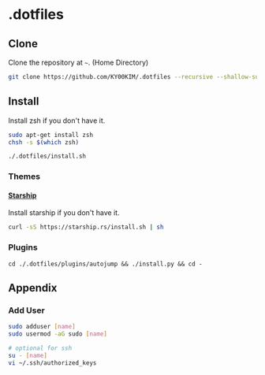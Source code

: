 # .dotfiles

## Clone

Clone the repository at `~`. (Home Directory)

```bash
git clone https://github.com/KY00KIM/.dotfiles --recursive --shallow-submodules
```

## Install

Install zsh if you don't have it.

```bash
sudo apt-get install zsh
chsh -s $(which zsh)
```


```bash
./.dotfiles/install.sh
```

### Themes

#### [Starship](https://starship.rs/)

Install starship if you don't have it.

```bash
curl -sS https://starship.rs/install.sh | sh
```

### Plugins

```
cd ./.dotfiles/plugins/autojump && ./install.py && cd -
```

## Appendix

### Add User

```bash
sudo adduser [name]
sudo usermod -aG sudo [name]

# optional for ssh
su - [name]
vi ~/.ssh/authorized_keys
```

